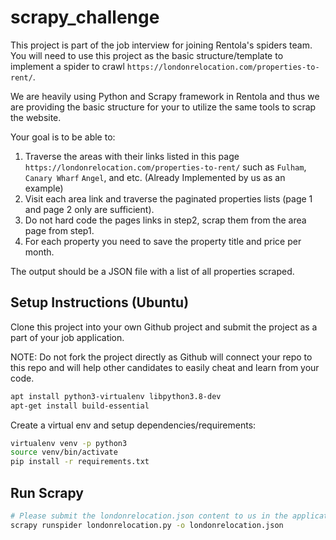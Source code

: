 # scrapy_challenge

This project is part of the job interview for joining Rentola's spiders team. You will need to use this project as the basic structure/template to implement a spider to crawl `https://londonrelocation.com/properties-to-rent/`.

We are heavily using Python and Scrapy framework in Rentola and thus we are providing the basic structure for your to utilize the same tools to scrap the website.

Your goal is to be able to:
1. Traverse the areas with their links listed in this page `https://londonrelocation.com/properties-to-rent/` such as `Fulham`, `Canary Wharf` `Angel`, and etc. (Already Implemented by us as an example)
2. Visit each area link and traverse the paginated properties lists (page 1 and page 2 only are sufficient).
3. Do not hard code the pages links in step2, scrap them from the area page from step1.
4. For each property you need to save the property title and price per month.

The output should be a JSON file with a list of all properties scraped.

## Setup Instructions (Ubuntu)

Clone this project into your own Github project and submit the project as a part of your job application.

NOTE: Do not fork the project directly as Github will connect your repo to this repo and will help other candidates to easily cheat and learn from your code.

```bash
apt install python3-virtualenv libpython3.8-dev
apt-get install build-essential
```

Create a virtual env and setup dependencies/requirements:
```bash
virtualenv venv -p python3
source venv/bin/activate
pip install -r requirements.txt
```

## Run Scrapy

```bash
# Please submit the londonrelocation.json content to us in the application form
scrapy runspider londonrelocation.py -o londonrelocation.json
```
